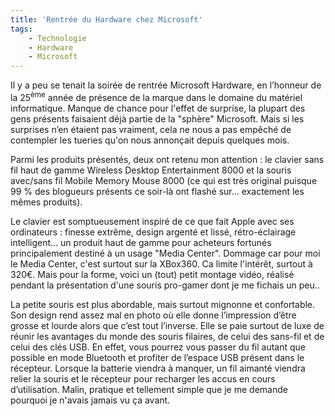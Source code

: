 ```yaml
---
title: 'Rentrée du Hardware chez Microsoft'
tags:
    - Technologie
    - Hardware
    - Microsoft
---
```


Il y a peu se tenait la soirée de rentrée Microsoft Hardware, en l’honneur de la
25<sup>ème</sup> année de présence de la marque dans le domaine du matériel
informatique. Manque de chance pour l'effet de surprise, la plupart des gens
présents faisaient déjà partie de la "sphère" Microsoft. Mais si les surprises
n’en étaient pas vraiment, cela ne nous a pas empêché de contempler les tueries
qu'on nous annonçait depuis quelques mois.

<!-- more -->

Parmi les produits présentés, deux ont retenu mon attention&nbsp;: le clavier
sans fil haut de gamme Wireless Desktop Entertainment 8000 et la souris
avec/sans fil Mobile Memory Mouse 8000 (ce qui est très original puisque 99 %
des blogueurs présents ce soir-là ont flashé sur… exactement les mêmes
produits).

Le clavier est somptueusement inspiré de ce que fait Apple avec ses
ordinateurs&nbsp;: finesse extrême, design argenté et lissé, rétro-éclairage
intelligent… un produit haut de gamme pour acheteurs fortunés principalement
destiné à un usage "Media Center". Dommage car pour moi le Media Center, c'est
surtout sur la XBox360\. Ca limite l'intérêt, surtout à 320€. Mais pour la
forme, voici un (tout) petit montage vidéo, réalisé pendant la présentation
d'une souris pro-gamer dont je me fichais un peu..

La petite souris est plus abordable, mais surtout mignonne et confortable. Son
design rend assez mal en photo où elle donne l’impression d’être grosse et
lourde alors que c’est tout l’inverse. Elle se paie surtout de luxe de réunir
les avantages du monde des souris filaires, de celui des sans-fil et de celui
des clés USB. En effet, vous pourrez vous passer du fil autant que possible en
mode Bluetooth et profiter de l’espace USB présent dans le récepteur. Lorsque la
batterie viendra à manquer, un fil aimanté viendra relier la souris et le
récepteur pour recharger les accus en cours d’utilisation. Malin, pratique et
tellement simple que je me demande pourquoi je n'avais jamais vu ça avant.
